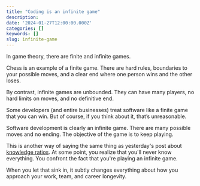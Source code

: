 ```yaml
---
title: "Coding is an infinite game"
description:
date: '2024-01-27T12:00:00.000Z'
categories: []
keywords: []
slug: infinite-game
---
```


In game theory, there are finite and infinite games.

Chess is an example of a finite game. There are hard rules, boundaries to your possible moves, and a clear end where one person wins and the other loses.

By contrast, infinite games are unbounded. They can have many players, no hard limits on moves, and no definitive end.

Some developers (and entire businesses) treat software like a finite game that you can win. But of course, if you think about it, that’s unreasonable.

Software development is clearly an infinite game. There are many possible moves and no ending. The objective of the game is to keep playing.

This is another way of saying the same thing as yesterday's post about [knowledge ratios](https://daily.developerpurpose.com/knowledge-ratios/). At some point, you realize that you'll never know everything. You confront the fact that you're playing an infinite game.

When you let that sink in, it subtly changes everything about how you approach your work, team, and career longevity.
